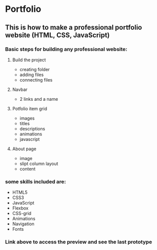 # Portfolio
## This is how to make a professional portfolio website (HTML, CSS, JavaScript)

### Basic steps for building any professional website:

 1. Build the project
	- creating folder
	- adding files
	- connecting files

 2. Navbar
	- 2 links and a name

 3. Potfolio item grid
	- images
	- titles
	- descriptions
	- animations
	- javascript

 4. About page 
	- image
	- slipt column layout
	- content

### some skills included are:
 - HTML5
 - CSS3
 - JavaScript
 - Flexbox
 - CSS-grid
 - Animations
 - Navigation
 - Fonts

### Link above to access the preview and see the last prototype
